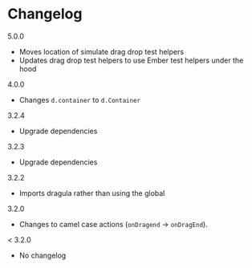 # Changelog

5.0.0

* Moves location of simulate drag drop test helpers
* Updates drag drop test helpers to use Ember test helpers under the hood

4.0.0

* Changes `d.container` to `d.Container`

3.2.4

* Upgrade dependencies

3.2.3

* Upgrade dependencies

3.2.2

* Imports dragula rather than using the global

3.2.0

* Changes to camel case actions (`onDragend` -> `onDragEnd`).

< 3.2.0

* No changelog
